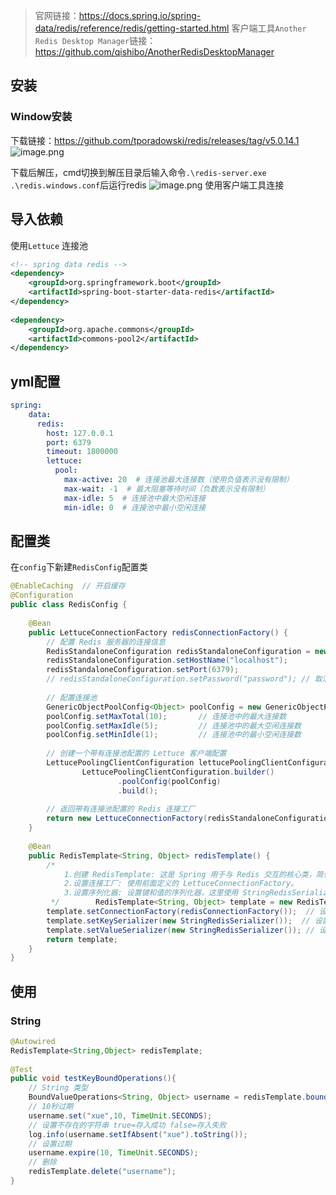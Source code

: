 > 官网链接：https://docs.spring.io/spring-data/redis/reference/redis/getting-started.html
> 客户端工具`Another Redis Desktop Manager`链接：https://github.com/qishibo/AnotherRedisDesktopManager

## 安装
### Window安装
下载链接：https://github.com/tporadowski/redis/releases/tag/v5.0.14.1
![image.png](https://cdn.jsdelivr.net/gh/xuezhaorong/Picgo//Source/fix-dir/picgo/picgo-clipboard-images/2025/03/14/23-11-36-eaa59a980a5209d21fbd6dd68406f422-20250314231135-49370b.png)

下载后解压，cmd切换到解压目录后输入命令`.\redis-server.exe .\redis.windows.conf`后运行redis
![image.png](https://cdn.jsdelivr.net/gh/xuezhaorong/Picgo//Source/fix-dir/picgo/picgo-clipboard-images/2025/03/14/23-13-31-40e08f1fe7669f73cee60f3e49d8e02e-20250314231329-975f3f.png)
使用客户端工具连接
## 导入依赖
使用`Lettuce` 连接池
```xml
<!-- spring data redis -->  
<dependency>  
    <groupId>org.springframework.boot</groupId>  
    <artifactId>spring-boot-starter-data-redis</artifactId>  
</dependency>  
  
<dependency>  
    <groupId>org.apache.commons</groupId>  
    <artifactId>commons-pool2</artifactId>  
</dependency>
```

## yml配置
```yml
spring:
	data:  
	  redis:  
		host: 127.0.0.1  
		port: 6379  
		timeout: 1800000  
		lettuce:  
		  pool:  
			max-active: 20  # 连接池最大连接数（使用负值表示没有限制）  
			max-wait: -1  # 最大阻塞等待时间（负数表示没有限制）  
			max-idle: 5  # 连接池中最大空闲连接  
			min-idle: 0  # 连接池中最小空闲连接
```

## 配置类
在`config`下新建`RedisConfig`配置类
```java
@EnableCaching  // 开启缓存  
@Configuration  
public class RedisConfig {  
  
    @Bean  
    public LettuceConnectionFactory redisConnectionFactory() {  
        // 配置 Redis 服务器的连接信息  
        RedisStandaloneConfiguration redisStandaloneConfiguration = new RedisStandaloneConfiguration();  
        redisStandaloneConfiguration.setHostName("localhost");  
        redisStandaloneConfiguration.setPort(6379);  
        // redisStandaloneConfiguration.setPassword("password"); // 取消注释以设置密码  
  
        // 配置连接池  
        GenericObjectPoolConfig<Object> poolConfig = new GenericObjectPoolConfig<>();  
        poolConfig.setMaxTotal(10);       // 连接池中的最大连接数  
        poolConfig.setMaxIdle(5);         // 连接池中的最大空闲连接数  
        poolConfig.setMinIdle(1);         // 连接池中的最小空闲连接数  
  
        // 创建一个带有连接池配置的 Lettuce 客户端配置  
        LettucePoolingClientConfiguration lettucePoolingClientConfiguration =  
                LettucePoolingClientConfiguration.builder()  
                        .poolConfig(poolConfig)  
                        .build();  
  
        // 返回带有连接池配置的 Redis 连接工厂  
        return new LettuceConnectionFactory(redisStandaloneConfiguration, lettucePoolingClientConfiguration);  
    }  
  
    @Bean  
    public RedisTemplate<String, Object> redisTemplate() {  
        /*  
            1.创建 RedisTemplate: 这是 Spring 用于与 Redis 交互的核心类，简化了与 Redis 的交互。  
            2.设置连接工厂: 使用前面定义的 LettuceConnectionFactory。  
            3.设置序列化器: 设置键和值的序列化器，这里使用 StringRedisSerializer 来将键和值序列化为字符串。  
         */        RedisTemplate<String, Object> template = new RedisTemplate<>();  
        template.setConnectionFactory(redisConnectionFactory());  // 设置连接工厂  
        template.setKeySerializer(new StringRedisSerializer());  // 设置键的序列化器  
        template.setValueSerializer(new StringRedisSerializer()); // 设置值的序列化器  
        return template;  
    }  
}
```

## 使用
### String
```java
@Autowired  
RedisTemplate<String,Object> redisTemplate;  
  
@Test  
public void testKeyBoundOperations(){  
    // String 类型  
    BoundValueOperations<String, Object> username = redisTemplate.boundValueOps("username");  
    // 10秒过期  
    username.set("xue",10, TimeUnit.SECONDS);  
    // 设置不存在的字符串 true=存入成功 false=存入失败  
	log.info(username.setIfAbsent("xue").toString());
    // 设置过期  
	username.expire(10, TimeUnit.SECONDS);
	// 删除  
	redisTemplate.delete("username");
}
```